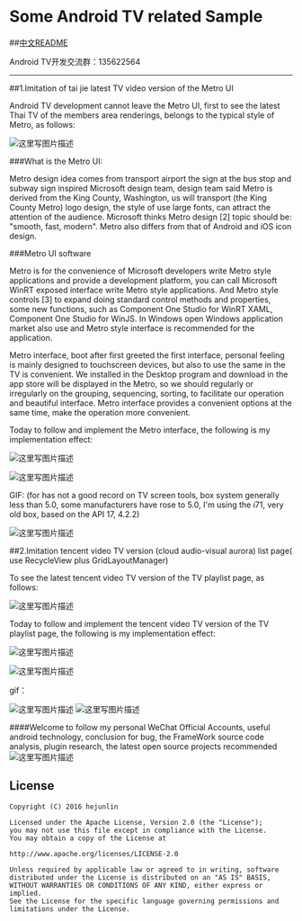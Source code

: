 
# Some Android TV related Sample

##[中文README](/README_CN.md)

Android TV开发交流群：135622564

---

##1.Imitation of tai jie latest TV video version of the Metro UI

Android TV development cannot leave the Metro UI, first to see the latest Thai TV of the members area renderings, belongs to the typical style of Metro, as follows:

![这里写图片描述](/images/device-2016-10-13-170829.png)

###What is the Metro UI:

Metro design idea comes from transport airport the sign at the bus stop and subway sign inspired Microsoft design team, design team said Metro is derived from the King County, Washington, us will transport (the King County Metro) logo design, the style of use large fonts, can attract the attention of the audience. Microsoft thinks Metro design [2] topic should be: \"smooth, fast, modern\". Metro also differs from that of Android and iOS icon design.

###Metro UI software

Metro is for the convenience of Microsoft developers write Metro style applications and provide a development platform, you can call Microsoft WinRT exposed interface write Metro style applications. And Metro style controls [3] to expand doing standard control methods and properties, some new functions, such as Component One Studio for WinRT XAML, Component One Studio for WinJS. In Windows open Windows application market also use and Metro style interface is recommended for the application.

Metro interface, boot after first greeted the first interface, personal feeling is mainly designed to touchscreen devices, but also to use the same in the TV is convenient. We installed in the Desktop program and download in the app store will be displayed in the Metro, so we should regularly or irregularly on the grouping, sequencing, sorting, to facilitate our operation and beautiful interface. Metro interface provides a convenient options at the same time, make the operation more convenient.

Today to follow and implement the Metro interface, the following is my implementation effect:

![这里写图片描述](/images/device-2016-10-13-192016.png)

![这里写图片描述](/images/device-2016-10-13-191954.png)

GIF: (for has not a good record on TV screen tools, box system generally less than 5.0, some manufacturers have rose to 5.0, I'm using the i71, very old box, based on the API 17, 4.2.2)

![这里写图片描述](/images/metro.gif)

##2.Imitation tencent video TV version (cloud audio-visual aurora) list page( use RecycleView plus GridLayoutManager)

To see the latest tencent video TV version of the TV playlist page, as follows:

![这里写图片描述](/images/device-2016-10-17-141123.png)

Today to follow and implement the tencent video TV version of the TV playlist page, the following is my implementation effect:

![这里写图片描述](/images/device-2016-10-17-151218.png)

![这里写图片描述](/images/device-2016-10-17-145135.png)

gif：

![这里写图片描述](/images/recycleview_1.gif)
![这里写图片描述](/images/recycleview_2.gif)


####Welcome to follow my personal WeChat Official Accounts, useful android technology, conclusion for bug, the FrameWork source code analysis, plugin research, the latest open source projects recommended
![这里写图片描述](https://github.com/hejunlin2013/RedPackage/blob/master/image/qrcode.jpg)

License
--------
```
Copyright (C) 2016 hejunlin

Licensed under the Apache License, Version 2.0 (the "License");
you may not use this file except in compliance with the License.
You may obtain a copy of the License at

http://www.apache.org/licenses/LICENSE-2.0

Unless required by applicable law or agreed to in writing, software
distributed under the License is distributed on an "AS IS" BASIS,
WITHOUT WARRANTIES OR CONDITIONS OF ANY KIND, either express or implied.
See the License for the specific language governing permissions and
limitations under the License.
```

